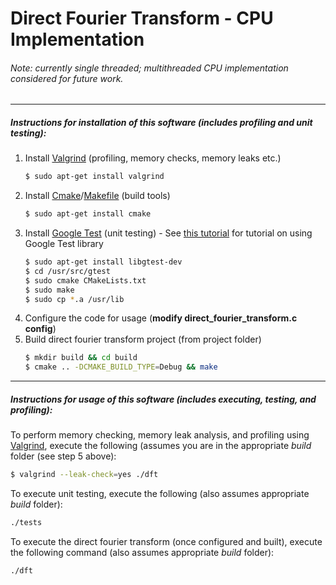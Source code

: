 # Direct Fourier Transform - CPU Implementation
###### Note: currently single threaded; multithreaded CPU implementation considered for future work.
---
##### Instructions for installation of this software (includes profiling and unit testing):
1. Install [Valgrind](http://valgrind.org/) (profiling, memory checks, memory leaks etc.)
   ```bash 
   $ sudo apt-get install valgrind 
   ```
2. Install [Cmake](https://cmake.org/)/[Makefile](https://www.gnu.org/software/make/) (build tools)
   ```bash
   $ sudo apt-get install cmake
   ```
3. Install [Google Test](https://github.com/google/googletest) (unit testing) - See [this tutorial](https://www.eriksmistad.no/getting-started-with-google-test-on-ubuntu/) for tutorial on using Google Test library
   ```bash
   $ sudo apt-get install libgtest-dev
   $ cd /usr/src/gtest
   $ sudo cmake CMakeLists.txt
   $ sudo make
   $ sudo cp *.a /usr/lib
   ```
4. Configure the code for usage (**modify direct_fourier_transform.c config**)
5. Build direct fourier transform project (from project folder)
   ```bash
   $ mkdir build && cd build
   $ cmake .. -DCMAKE_BUILD_TYPE=Debug && make
   ```

---
##### Instructions for usage of this software (includes executing, testing, and profiling):
To perform memory checking, memory leak analysis, and profiling using [Valgrind](http://valgrind.org/docs/manual/quick-start.html), execute the following (assumes you are in the appropriate *build* folder (see step 5 above):
```bash
$ valgrind --leak-check=yes ./dft
```
To execute unit testing, execute the following (also assumes appropriate *build* folder):
```bash
./tests
````
To execute the direct fourier transform (once configured and built), execute the following command (also assumes appropriate *build* folder):
```bash
./dft
````

